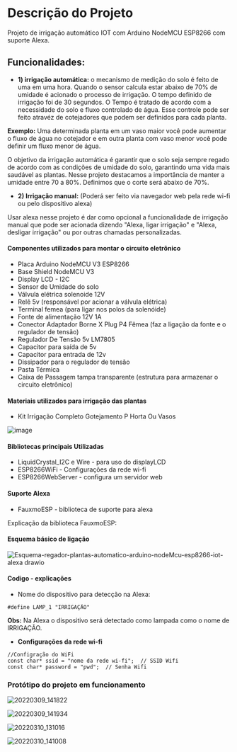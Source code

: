 # Descrição do Projeto

Projeto de irrigação automático IOT com Arduino NodeMCU ESP8266 com suporte Alexa.

## Funcionalidades:

+ **1) irrigação automática:** o mecanismo de medição do solo é feito de uma em uma hora. Quando o sensor calcula estar abaixo de 70% de umidade é acionado o processo de irrigação. O tempo definido de irrigação foi de 30 segundos. O Tempo é tratado de acordo com a necessidade do solo e fluxo controlado de água. Esse controle pode ser feito atravéz de cotejadores que podem ser definidos para cada planta. 

**Exemplo:** Uma determinada planta em um vaso maior você pode aumentar o fluxo de água no cotejador e em outra planta com vaso menor você pode definir um fluxo menor de água.

O objetivo da irrigação automática é garantir que o solo seja sempre regado de acordo com as condições de umidade do solo, garantindo uma vida mais saudável as plantas. Nesse projeto destacamos a importância de manter a umidade entre 70 a 80%. Definimos que o corte será abaixo de 70%.

+ **2) Irrigação manual:** (Poderá ser feito via navegador web pela rede wi-fi ou pelo dispositivo alexa)

Usar alexa nesse projeto é dar como opcional a funcionalidade de irrigação manual que pode ser acionada dizendo "Alexa, ligar irrigação" e "Alexa, desligar irrigação" ou por outras chamadas personalizadas.

#### Componentes utilizados para montar o circuito eletrônico

+ Placa Arduino NodeMCU V3 ESP8266
+ Base Shield NodeMCU V3
+ Display LCD - I2C
+ Sensor de Umidade do solo
+ Válvula elétrica solenoide 12V
+ Relê 5v (responsável por acionar a válvula elétrica)
+ Terminal femea (para ligar nos polos da solenóide)
+ Fonte de alimentação 12V 1A
+ Conector Adaptador Borne X Plug P4 Fêmea (faz a ligação da fonte e o regulador de tensão)
+ Regulador De Tensão 5v LM7805
+ Capacitor para saída de 5v
+ Capacitor para entrada de 12v
+ Dissipador para o regulador de tensão
+ Pasta Térmica
+ Caixa de Passagem tampa transparente (estrutura para armazenar o circuito eletrônico)

#### Materiais utilizados para irrigação das plantas

+ Kit Irrigação Completo Gotejamento P Horta Ou Vasos

![image](https://user-images.githubusercontent.com/42357180/158000720-b31f9958-adb0-4090-bfbb-46adf0b63f92.png)


#### Bibliotecas principais Utilizadas

+ LiquidCrystal_I2C e Wire - para uso do displayLCD
+ ESP8266WiFi - Configurações da rede wi-fi
+ ESP8266WebServer - configura um servidor web

#### Suporte Alexa

+ FauxmoESP - biblioteca de suporte para alexa

Explicação da biblioteca FauxmoESP: 

#### Esquema básico de ligação

![Esquema-regador-plantas-automatico-arduino-nodeMcu-esp8266-iot-alexa drawio](https://user-images.githubusercontent.com/42357180/157962078-32cefca9-b91f-4a1e-9d09-8f1fb5d1eeff.png)


#### Codigo - explicações

+ Nome do dispositivo para detecção na Alexa:

```
#define LAMP_1 "IRRIGAÇÃO"
```

**Obs:** Na Alexa o dispositivo será detectado como lampada como o nome de IRRIGAÇÃO.

+ **Configurações da rede wi-fi**

```
//Configração do WiFi
const char* ssid = "nome da rede wi-fi";  // SSID Wifi
const char* password = "pwd";  // Senha Wifi
```


### Protótipo do projeto em funcionamento

![20220309_141822](https://user-images.githubusercontent.com/42357180/157976663-1d519da9-b9b1-4abc-a54d-e595b4c1e4bb.jpg)

![20220309_141934](https://user-images.githubusercontent.com/42357180/157976722-456cf787-df0f-46d4-bd9d-581f263302f7.jpg)

![20220310_131016](https://user-images.githubusercontent.com/42357180/157976806-e7ce7529-72fe-475f-8ac4-2bd532b1aa8f.jpg)

![20220310_141008](https://user-images.githubusercontent.com/42357180/157977163-7c974a28-4fef-4853-baf9-494d0854d86a.jpg)



